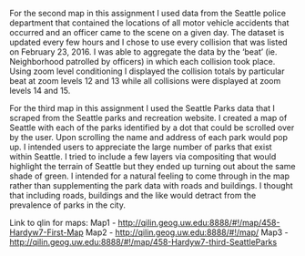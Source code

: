 For the second map in this assignment I used data from the Seattle police department that contained the locations of all motor vehicle accidents that occurred and an officer came to the scene on a given day.  The dataset is updated every few hours and I chose to use every collision that was listed on February 23, 2016.  I was able to aggregate the data by the ‘beat’ (ie. Neighborhood patrolled by officers) in which each collision took place.  Using zoom level conditioning I displayed the collision totals by particular beat at zoom levels 12 and 13 while all collisions were displayed at zoom levels 14 and 15.  

For the third map in this assignment I used the Seattle Parks data that I scraped from the Seattle parks and recreation website.  I created a map of Seattle with each of the parks identified by a dot that could be scrolled over by the user.  Upon scrolling the name and address of each park would pop up.  I intended users to appreciate the large number of parks that exist within Seattle.  I tried to include a few layers via compositing that would highlight the terrain of Seattle but they ended up turning out about the same shade of green.  I intended for a natural feeling to come through in the map rather than supplementing the park data with roads and buildings.  I thought that including roads, buildings and the like would detract from the prevalence of parks in the city.  

Link to qlin for maps:
Map1 - http://qilin.geog.uw.edu:8888/#!/map/458-Hardyw7-First-Map
Map2 - http://qilin.geog.uw.edu:8888/#!/map/
Map3 - http://qilin.geog.uw.edu:8888/#!/map/458-Hardyw7-third-SeattleParks